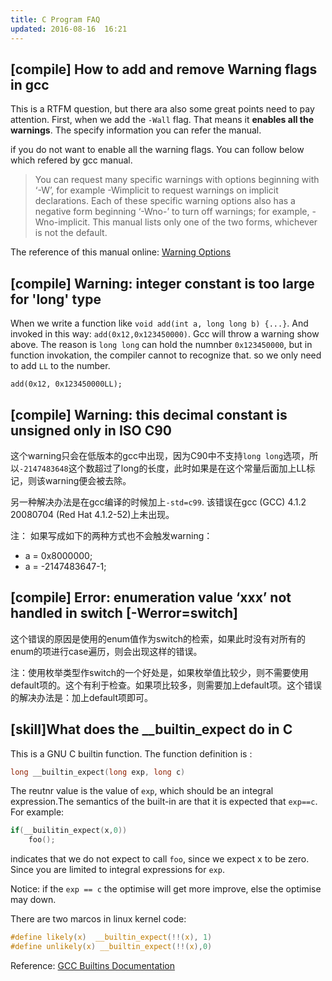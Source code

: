 ```yaml
---
title: C Program FAQ
updated: 2016-08-16  16:21
---
```


## [compile] How to add and remove Warning flags in gcc

This is a RTFM question, but there ara also some great points need to pay attention. First, when we add the `-Wall` flag. That means it **enables all the warnings**. The specify information you can refer the manual.

if you do not want to enable all the warning flags. You can follow below which refered by gcc manual.

> You can request many specific warnings with options beginning with ‘-W’, for example -Wimplicit to request warnings on implicit declarations. Each of these specific warning options also has a negative form beginning ‘-Wno-’ to turn off warnings; for example, -Wno-implicit. This manual lists only one of the two forms, whichever is not the default.

The reference of this manual online: [Warning Options](https://gcc.gnu.org/onlinedocs/gcc/Warning-Options.html)

## [compile] Warning: integer constant is too large for 'long' type

When we write a function like `void add(int a, long long b) {...}`. And invoked in this way: `add(0x12,0x123450000)`. Gcc will throw a warning show above. The reason is `long long` can hold the numnber `0x123450000`, but in function invokation, the compiler cannot to recognize that. so we only need to add `LL` to the number.

```
add(0x12, 0x123450000LL);
```

## [compile] Warning: this decimal constant is unsigned only in ISO C90

这个warning只会在低版本的gcc中出现，因为C90中不支持`long long`选项，所以`-2147483648`这个数超过了long的长度，此时如果是在这个常量后面加上LL标记，则该warning便会被去除。

另一种解决办法是在gcc编译的时候加上`-std=c99`.  该错误在gcc (GCC) 4.1.2 20080704 (Red Hat 4.1.2-52)上未出现。

注： 如果写成如下的两种方式也不会触发warning：
- a = 0x8000000;
- a = -2147483647-1;

## [compile] Error: enumeration value ‘xxx’ not handled in switch [-Werror=switch]

这个错误的原因是使用的enum值作为switch的检索，如果此时没有对所有的enum的项进行case遍历，则会出现这样的错误。

注：使用枚举类型作switch的一个好处是，如果枚举值比较少，则不需要使用default项的。这个有利于检查。如果项比较多，则需要加上default项。这个错误的解决办法是：加上default项即可。


## [skill]What does the __builtin_expect do in C

This is a GNU C builtin function. The function definition is :

```c
long __builtin_expect(long exp, long c)
```

The reutnr value is the value of `exp`, which should be an integral expression.The semantics of the built-in are that it is expected that `exp==c`. For example:

```c
if(__builitin_expect(x,0))
	foo();
```

indicates that we do not expect to call `foo`, since we expect x to be zero. Since you are limited to integral expressions for `exp`.

Notice: if the `exp == c` the optimise will get more improve, else the optimise may down.

There are two marcos in linux kernel code:

```c
#define likely(x)  __builtin_expect(!!(x), 1)
#define unlikely(x) __builtin_expect(!!(x),0)
```

Reference: [GCC Builtins Documentation](https://gcc.gnu.org/onlinedocs/gcc/Other-Builtins.html)
